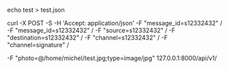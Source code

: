 echo test > test.json

curl -X POST -S -H 'Accept: application/json' -F "message_id=s12332432" /
-F "message_id=s12332432" /
-F "source=s12332432" /
-F "destination=s12332432" /
-F "channel=s12332432" /
-F "channel=signature" /



-F "photo=@/home/michel/test.jpg;type=image/jpg" 127.0.0.1:8000/api/v1/
